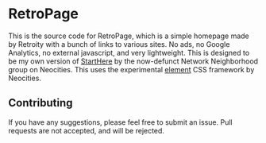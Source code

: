 # RetroPage
This is the source code for RetroPage, which is a simple homepage made by Retroity with a bunch of links to various sites. No ads, no Google Analytics, no external javascript, and very lightweight. This is designed to be my own version of [StartHere](https://starthere.neocities.org/) by the now-defunct Network Neighborhood group on Neocities. This uses the experimental [element](https://github.com/neocities/element) CSS framework by Neocities.

## Contributing
If you have any suggestions, please feel free to submit an issue. Pull requests are not accepted, and will be rejected.
